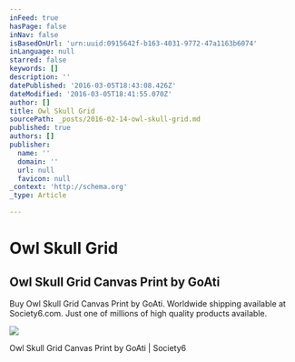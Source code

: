 ```yaml
---
inFeed: true
hasPage: false
inNav: false
isBasedOnUrl: 'urn:uuid:0915642f-b163-4031-9772-47a1163b6074'
inLanguage: null
starred: false
keywords: []
description: ''
datePublished: '2016-03-05T18:43:08.426Z'
dateModified: '2016-03-05T18:41:55.070Z'
author: []
title: Owl Skull Grid
sourcePath: _posts/2016-02-14-owl-skull-grid.md
published: true
authors: []
publisher:
  name: ''
  domain: ''
  url: null
  favicon: null
_context: 'http://schema.org'
_type: Article

---
```

# Owl Skull Grid

<article style=""><h1>Owl Skull Grid Canvas Print by GoAti</h1><p>Buy Owl Skull Grid Canvas Print by GoAti. Worldwide shipping available at Society6.com. Just one of millions of high quality products available.</p><img src="https://s3-us-west-2.amazonaws.com/the-grid-img/p/ff61d84aa8bf08cfd9c94e93966548e5c1171741.jpg" /></article>

Owl Skull Grid Canvas Print by GoAti | Society6